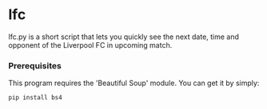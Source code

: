 # lfc

lfc.py is a short script that lets you quickly see the next date, time and opponent of the Liverpool FC in upcoming match.

### Prerequisites

This program requires the 'Beautiful Soup' module. You can get it by simply:

```
pip install bs4
```
